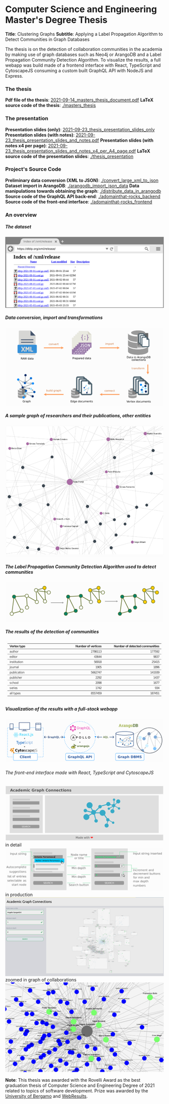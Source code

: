 # Computer Science and Engineering Master's Degree Thesis

**Title**: Clustering Graphs
**Subtitle**: Applying a Label Propagation Algorithm to Detect Communities in Graph Databases

The thesis is on the detection of collaboration communities in the academia by making use of graph databases such as Neo4j or ArangoDB and a Label Propagation Community Detection Algorithm. To visualize the results, a full webapp was build made of a frontend interface with React, TypeScript and CytoscapeJS consuming a custom built GraphQL API with NodeJS and Express.

### The thesis

**Pdf file of the thesis**: [2021-09-14_masters_thesis_document.pdf](./masters_thesis/2021-09-14_masters_thesis_document.pdf)
**LaTeX source code of the thesis**: [./masters_thesis](https://github.com/formidablae/Masters_Thesis/tree/main/masters_thesis)

### The presentation

**Presentation slides (only)**: [2021-09-23_thesis_presentation_slides_only](./thesis_presentation/2021-09-23_thesis_presentation_slides_only)
**Presentation slides (with notes)**: [2021-09-23_thesis_presentation_slides_and_notes.pdf](./thesis_presentation/2021-09-23_thesis_presentation_slides_and_notes.pdf)
**Presentation slides (with notes x4 per page)**: [2021-09-23_thesis_presentation_slides_and_notes_x4_per_A4_page.pdf](./thesis_presentation/2021-09-23_thesis_presentation_slides_and_notes_x4_per_A4_page.pdf)
**LaTeX source code of the presentation slides**: [./thesis_presentation](https://github.com/formidablae/Masters_Thesis/tree/main/thesis_presentation)


### Project's Source Code

**Preliminary data conversion (XML to JSON)**: [./convert_large_xml_to_json](https://github.com/formidablae/Masters_Thesis/tree/main/convert_large_xml_to_json)
**Dataset import in ArangoDB**: [./arangodb_import_json_data](https://github.com/formidablae/Masters_Thesis/tree/main/arangodb_import_json_data)
**Data manipulations towards obtaining the graph**: [./distribute_data_in_arangodb](https://github.com/formidablae/Masters_Thesis/tree/main/distribute_data_in_arangodb)
**Source code of the GraphQL API back-end**: [./adomainthat-rocks_backend](https://github.com/formidablae/Masters_Thesis/tree/main/adomainthat-rocks_backend)
**Source code of the front-end interface**: [./adomainthat-rocks_frontend](https://github.com/formidablae/Masters_Thesis/tree/main/adomainthat-rocks_frontend)


### An overview

##### The dataset
<img src="./images/dataset.png" />


##### Data conversion, import and transformations
<img src="./images/data_transformations.png" />


##### A sample graph of researchers and their publications, other entities
<img src="./images/sample_graph.png" />


##### The Label Propagation Community Detection Algorithm used to detect communities
<img src="./images/algorithm.png" />


##### The results of the detection of communities
<img src="./images/detected_communities.png" />


##### Visualization of the results with a full-stack webapp
<img src="./images/webapp_architecture.png" />


###### The front-end interface made with React, TypeScript and CytoscapeJS
<img src="./images/webapp_frontend.png" />
in detail
<img src="./images/frontend_detail.png" />
in production
<img src="./images/frontend_in_production.png" />
zoomed in graph of collaborations
<img src="./images/frontend_zoomed_in_graph.png" />


**Note**: This thesis was awarded with the Rovelli Award as the best graduation thesis of Computer Science and Engineering Degree of 2021 related to topics of software development. Prize was awarded by the [University of Bergamo](https://en.unibg.it/) and [WebResults](https://www.webresults.it/en/).
